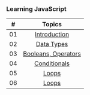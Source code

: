 ### Learning JavaScript

| #     |                                                                       Topics                                                                        |
| ----- | :-------------------------------------------------------------------------------------------------------------------------------------------------: |
| 01    |                                                             [Introduction](./JS/JS.md)                                                              |
| 02    |                                               [Data Types](./data-type.md)                                                               |
| 03    |                             [Booleans, Operators](./operators.md)                                                                         |
| 04    |                                            [Conditionals](./Conditionals.md)                                                     |
| 05    |                                            [Loops](./Loops.md)                                                                   |  
| 06    |                                            [Loops](./arrays.md)                                                                   |